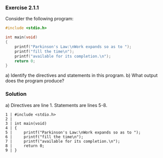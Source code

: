 ### Exercise 2.1.1
Consider the following program:
```c
#include <stdio.h>

int main(void)
{
	printf("Parkinson's Law:\nWork expands so as to ");
	printf("fill the time\n");
	printf("available for its completion.\n");
	return 0;
}
```
a) Identify the directives and statements in this program.
b) What output does the program produce?

### Solution

a)
Directives are line 1.
Statements are lines 5-8.

```
1 | #include <stdio.h>
2 | 
3 | int main(void)
4 | {
5 |     printf("Parkinson's Law:\nWork expands so as to ");
6 |     printf("fill the time\n");
7 |     printf("available for its completion.\n");
8 |     return 0;
9 | }
```
